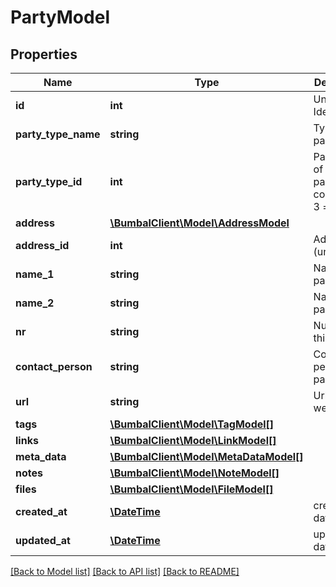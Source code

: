 # PartyModel

## Properties
Name | Type | Description | Notes
------------ | ------------- | ------------- | -------------
**id** | **int** | Unique Identifier | [optional] 
**party_type_name** | **string** | Type of this party | [optional] 
**party_type_id** | **int** | PartyTypeID of this party. 2 &#x3D; contractor, 3 &#x3D; booking | [optional] 
**address** | [**\BumbalClient\Model\AddressModel**](AddressModel.md) |  | [optional] 
**address_id** | **int** | Address ID (unique) | [optional] 
**name_1** | **string** | Name 1 for party | [optional] 
**name_2** | **string** | Name 2 for party | [optional] 
**nr** | **string** | Number of this party | [optional] 
**contact_person** | **string** | Contact person for party | [optional] 
**url** | **string** | Url for party website | [optional] 
**tags** | [**\BumbalClient\Model\TagModel[]**](TagModel.md) |  | [optional] 
**links** | [**\BumbalClient\Model\LinkModel[]**](LinkModel.md) |  | [optional] 
**meta_data** | [**\BumbalClient\Model\MetaDataModel[]**](MetaDataModel.md) |  | [optional] 
**notes** | [**\BumbalClient\Model\NoteModel[]**](NoteModel.md) |  | [optional] 
**files** | [**\BumbalClient\Model\FileModel[]**](FileModel.md) |  | [optional] 
**created_at** | [**\DateTime**](\DateTime.md) | created_at date time | [optional] 
**updated_at** | [**\DateTime**](\DateTime.md) | updated_at date time | [optional] 

[[Back to Model list]](../README.md#documentation-for-models) [[Back to API list]](../README.md#documentation-for-api-endpoints) [[Back to README]](../README.md)


